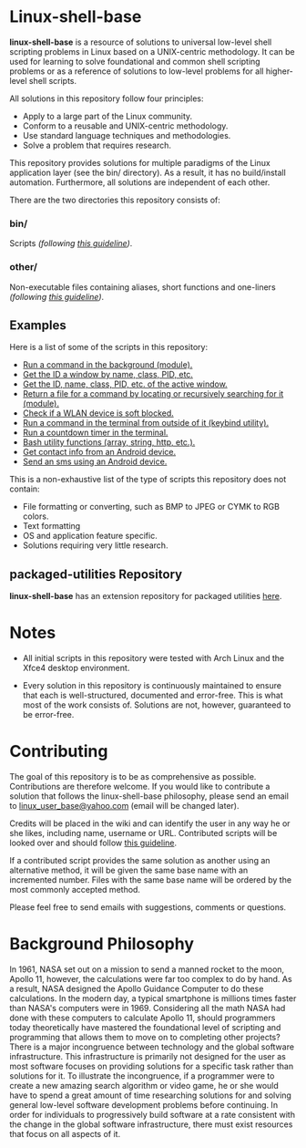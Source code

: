 
# Linux-shell-base

**linux-shell-base** is a resource of solutions to universal low-level shell scripting problems in Linux based on a UNIX-centric methodology. It can be used for learning to solve foundational and common shell scripting problems or as a reference of solutions to low-level problems for all higher-level shell scripts.

All solutions in this repository follow four principles:

* Apply to a large part of the Linux community.
* Conform to a reusable and UNIX-centric methodology.
* Use standard language techniques and methodologies.
* Solve a problem that requires research.

This repository provides solutions for multiple paradigms of the Linux application layer (see the bin/ directory). As a result, it has no build/install automation. Furthermore, all solutions are independent of each other.

There are the two directories this repository consists of:

### bin/

Scripts *(following [this guideline][wiki-Scripts-Guideline])*.

### other/

Non-executable files containing aliases, short functions and one-liners *(following [this guideline][wiki-Aliases-Guideline])*.

## Examples

Here is a list of some of the scripts in this repository:

* [Run a command in the background (module).][main-modules#shell]
* [Get the ID a window by name, class, PID, etc.][main-info-command-single#x11]
* [Get the ID, name, class, PID, etc. of the active window.][main-info-command-single#x11]
* [Return a file for a command by locating or recursively searching for it (module).][modules#file]
* [Check if a WLAN device is soft blocked.][main-info-command-single#hardware]
* [Run a command in the terminal from outside of it (keybind utility).][utilities#keybind]
* [Run a countdown timer in the terminal.][utilities#miscellaneous]
* [Bash utility functions (array, string, http, etc.).][bash_utilities#bash_utilities]
* [Get contact info from an Android device.][android#android]
* [Send an sms using an Android device.][android#android]

This is a non-exhaustive list of the type of scripts this repository does not contain:

* File formatting or converting, such as BMP to JPEG or CYMK to RGB colors.
* Text formatting
* OS and application feature specific.
* Solutions requiring very little research.

## packaged-utilities Repository

**linux-shell-base** has an extension repository for packaged utilities [here][packaged-utilities].

# Notes

* All initial scripts in this repository were tested with Arch Linux and the Xfce4 desktop environment.

* Every solution in this repository is continuously maintained to ensure that each is well-structured, documented and error-free. This is what most of the work consists of. Solutions are not, however, guaranteed to be error-free.

# Contributing

The goal of this repository is to be as comprehensive as possible. Contributions are therefore welcome. If you would like to contribute a solution that follows the linux-shell-base philosophy, please send an email to linux_user_base@yahoo.com (email will be changed later).

Credits will be placed in the wiki and can identify the user in any way he or she likes, including name, username or URL. Contributed scripts will be looked over and should follow [this guideline][wiki-Scripts-Guideline].

If a contributed script provides the same solution as another using an alternative method, it will be given the same base name with an incremented number. Files with the same base name will be ordered by the most commonly accepted method.

Please feel free to send emails with suggestions, comments or questions.

# Background Philosophy

In 1961, NASA set out on a mission to send a manned rocket to the moon, Apollo 11, however, the calculations were far too complex to do by hand. As a result, NASA designed the Apollo Guidance Computer to do these calculations. In the modern day, a typical smartphone is millions times faster than NASA's computers were in 1969. Considering all the math NASA had done with these computers to calculate Apollo 11, should programmers today theoretically have mastered the foundational level of scripting and programming that allows them to move on to completing other projects? There is a major incongruence between technology and the global software infrastructure. This infrastructure is primarily not designed for the user as most software focuses on providing solutions for a specific task rather than solutions for it. To illustrate the incongruence, if a programmer were to create a new amazing search algorithm or video game, he or she would have to spend a great amount of time researching solutions for and solving general low-level software development problems before continuing. In order for individuals to progressively build software at a rate consistent with the change in the global software infrastructure, there must exist resources that focus on all aspects of it.



[packaged-utilities]: https://github.com/linux-shell-base/packaged-utilities
[main-info-command-single#x11]: https://github.com/linux-shell-base/linux-shell-base/tree/master/bin/main-info-command-single#x11
[main-modules#shell]: https://github.com/linux-shell-base/linux-shell-base/tree/master/bin/main-modules#shell
[modules#file]: https://github.com/linux-shell-base/linux-shell-base/tree/master/bin/modules#file
[main-info-command-single#hardware]: https://github.com/linux-shell-base/linux-shell-base/tree/master/bin/main-info-command-single#hardware
[utilities#keybind]: https://github.com/linux-shell-base/linux-shell-base/tree/master/bin/utilities#keybind
[utilities#miscellaneous]: https://github.com/linux-shell-base/linux-shell-base/tree/master/bin/utilities#miscellaneous
[bash_utilities#bash_utilities]: https://github.com/linux-shell-base/linux-shell-base/tree/master/bin/bash_utilities#bash_utilities
[android#android]: https://github.com/linux-shell-base/linux-shell-base/tree/master/bin/android#android

[wiki-Aliases-Guideline]: https://github.com/linux-shell-base/linux-shell-base/wiki/Aliases-Guideline
[wiki-Scripts-Guideline]: https://github.com/linux-shell-base/linux-shell-base/wiki/Scripts-Guideline
